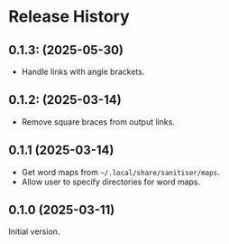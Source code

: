 # Release History

## 0.1.3: (2025-05-30)

- Handle links with angle brackets.

## 0.1.2: (2025-03-14)

- Remove square braces from output links.

## 0.1.1 (2025-03-14)

- Get word maps from `~/.local/share/sanitiser/maps`.
- Allow user to specify directories for word maps.

## 0.1.0 (2025-03-11)

Initial version.
